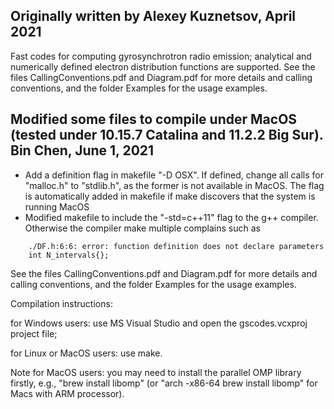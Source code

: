 ## Originally written by Alexey Kuznetsov, April 2021
Fast codes for computing gyrosynchrotron radio emission; analytical and numerically defined electron distribution functions are supported. See the files CallingConventions.pdf and Diagram.pdf for more details and calling conventions, and the folder Examples for the usage examples.

## Modified some files to compile under MacOS (tested under 10.15.7 Catalina and 11.2.2 Big Sur). Bin Chen, June 1, 2021
* Add a definition flag in makefile "-D OSX". If defined, change all calls for "malloc.h" to "stdlib.h", as the former is not available in MacOS. The flag is automatically added in makefile if make discovers that the system is running MacOS
* Modified makefile to include the "-std=c++11" flag to the g++ compiler. Otherwise the compiler make multiple complains such as
```
    ./DF.h:6:6: error: function definition does not declare parameters
	int N_intervals{};
```

See the files CallingConventions.pdf and Diagram.pdf for more details and calling conventions, and the folder Examples for the usage examples.

Compilation instructions:

for Windows users: use MS Visual Studio and open the gscodes.vcxproj project file;

for Linux or MacOS users: use make.

Note for MacOS users: you may need to install the parallel OMP library firstly, e.g., "brew install libomp" (or "arch -x86-64 brew install libomp" for Macs with ARM processor).
